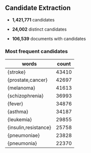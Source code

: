 

## Candidate Extraction

* **1,421,771** candidates

* **24,002** distinct candidates


* **106,539** documents with candidates



### Most frequent candidates
<table class="table table-stripped">
<thead><tr>
<th>words</th>
<th>count</th>
</tr></thead>
<tbody>
<tr><td>{stroke}</td><td>43410</td></tr>
<tr><td>{prostate,cancer}</td><td>42697</td></tr>
<tr><td>{melanoma}</td><td>41613</td></tr>
<tr><td>{schizophrenia}</td><td>36993</td></tr>
<tr><td>{fever}</td><td>34876</td></tr>
<tr><td>{asthma}</td><td>34187</td></tr>
<tr><td>{leukemia}</td><td>29855</td></tr>
<tr><td>{insulin,resistance}</td><td>25758</td></tr>
<tr><td>{pneumoniae}</td><td>23828</td></tr>
<tr><td>{pneumonia}</td><td>22370</td></tr>
</tbody>
</table>


